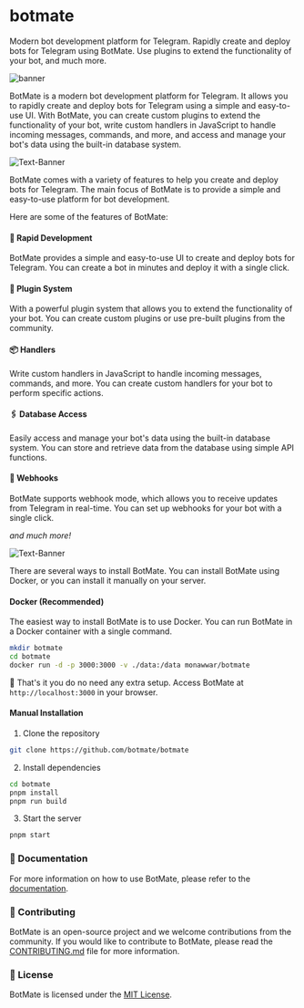 # botmate

Modern bot development platform for Telegram. Rapidly create and deploy bots for Telegram using BotMate. Use plugins to extend the functionality of your bot, and much more.

![banner](https://github.com/botmate/botmate/assets/31907722/6c9310fc-d79a-4005-bdff-8c2ec1813453)

BotMate is a modern bot development platform for Telegram. It allows you to rapidly create and deploy bots for Telegram using a simple and easy-to-use UI. With BotMate, you can create custom plugins to extend the functionality of your bot, write custom handlers in JavaScript to handle incoming messages, commands, and more, and access and manage your bot's data using the built-in database system.

![Text-Banner](https://github.com/botmate/botmate/assets/31907722/02818878-9109-40e2-b536-7dc2c2295df6)

BotMate comes with a variety of features to help you create and deploy bots for Telegram. The main focus of BotMate is to provide a simple and easy-to-use platform for bot development.

Here are some of the features of BotMate:

#### 🚀 Rapid Development

BotMate provides a simple and easy-to-use UI to create and deploy bots for Telegram. You can create a bot in minutes and deploy it with a single click.

#### 🧩 Plugin System

With a powerful plugin system that allows you to extend the functionality of your bot. You can create custom plugins or use pre-built plugins from the community.

#### 📦 Handlers

Write custom handlers in JavaScript to handle incoming messages, commands, and more. You can create custom handlers for your bot to perform specific actions.

#### 🖇️ Database Access

Easily access and manage your bot's data using the built-in database system. You can store and retrieve data from the database using simple API functions.

#### 📡 Webhooks

BotMate supports webhook mode, which allows you to receive updates from Telegram in real-time. You can set up webhooks for your bot with a single click.

_and much more!_

![Text-Banner](https://github.com/botmate/botmate/assets/31907722/593a3b1b-e9c1-4faa-8da9-fd573c1cd539)

There are several ways to install BotMate. You can install BotMate using Docker, or you can install it manually on your server.

#### Docker (Recommended)

The easiest way to install BotMate is to use Docker. You can run BotMate in a Docker container with a single command.

```bash
mkdir botmate
cd botmate
docker run -d -p 3000:3000 -v ./data:/data monawwar/botmate
```

🥳 That's it you do no need any extra setup. Access BotMate at `http://localhost:3000` in your browser.

#### Manual Installation

1. Clone the repository

```bash
git clone https://github.com/botmate/botmate
```

2. Install dependencies

```bash
cd botmate
pnpm install
pnpm run build
```

3. Start the server

```bash
pnpm start
```

### 📕 Documentation

For more information on how to use BotMate, please refer to the [documentation](https://botmate.github.io/docs).

### 🤝 Contributing

BotMate is an open-source project and we welcome contributions from the community. If you would like to contribute to BotMate, please read the [CONTRIBUTING.md](CONTRIBUTING.md) file for more information.

### 📝 License

BotMate is licensed under the [MIT License](LICENSE).
